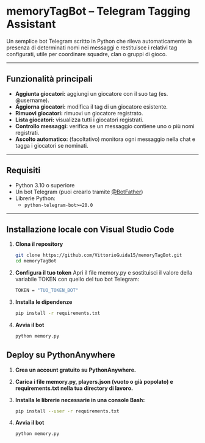 # memoryTagBot – Telegram Tagging Assistant

Un semplice bot Telegram scritto in Python che rileva automaticamente la presenza di determinati nomi nei messaggi e restituisce i relativi tag configurati, utile per coordinare squadre, clan o gruppi di gioco.

---

##  Funzionalità principali

-  **Aggiunta giocatori:** aggiungi un giocatore con il suo tag (es. @username).
-  **Aggiorna giocatori:** modifica il tag di un giocatore esistente.
-  **Rimuovi giocatori:** rimuovi un giocatore registrato.
-  **Lista giocatori:** visualizza tutti i giocatori registrati.
-  **Controllo messaggi:** verifica se un messaggio contiene uno o più nomi registrati.
-  **Ascolto automatico:** (facoltativo) monitora ogni messaggio nella chat e tagga i giocatori se nominati.

---

##  Requisiti

- Python 3.10 o superiore
- Un bot Telegram (puoi crearlo tramite [@BotFather](https://t.me/BotFather))
- Librerie Python:
  - `python-telegram-bot>=20.0`

---

## Installazione locale con Visual Studio Code

1. **Clona il repository**

   ```bash
   git clone https://github.com/VittorioGuida15/memoryTagBot.git
   cd memoryTagBot

2. **Configura il tuo token**
  Apri il file memory.py e sostituisci il valore della variabile TOKEN con quello del tuo bot Telegram:

   ```bash
   TOKEN = "TUO_TOKEN_BOT"

3. **Installa le dipendenze**
    ```bash
    pip install -r requirements.txt  

4. **Avvia il bot**
    ```bash
    python memory.py
    
## Deploy su PythonAnywhere
1. **Crea un account gratuito su PythonAnywhere.**

2. **Carica i file memory.py, players.json (vuoto o già popolato) e requirements.txt nella tua directory di lavoro.**

3. **Installa le librerie necessarie in una console Bash:**
    ```bash    
    pip install --user -r requirements.txt

4. **Avvia il bot**
    ```bash
    python memory.py
